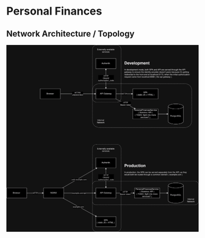 # Personal Finances

## Network Architecture / Topology
![finances_architecture.png](finances_architecture.png)
